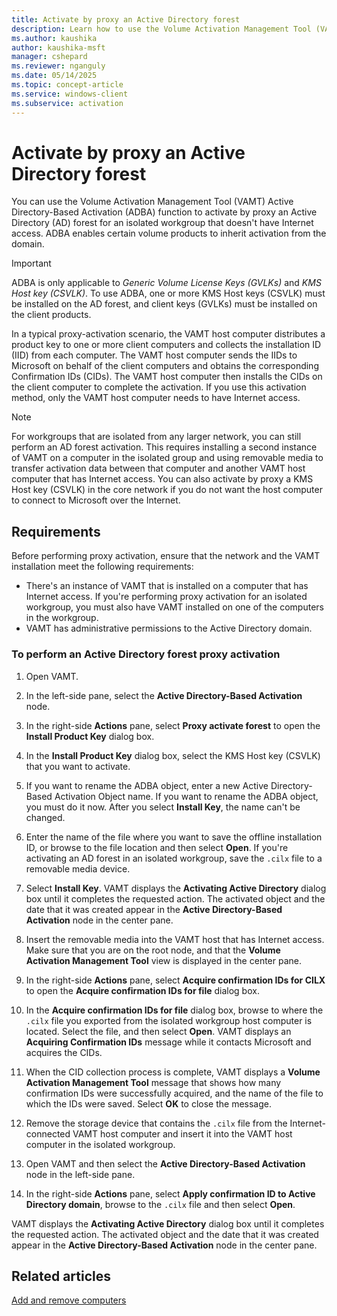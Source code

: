 ```yaml
---
title: Activate by proxy an Active Directory forest
description: Learn how to use the Volume Activation Management Tool (VAMT) Active Directory-Based Activation (ADBA) function to activate by proxy an Active Directory (AD) forest.
ms.author: kaushika
author: kaushika-msft
manager: cshepard
ms.reviewer: nganguly
ms.date: 05/14/2025
ms.topic: concept-article
ms.service: windows-client
ms.subservice: activation
---
```


# Activate by proxy an Active Directory forest

You can use the Volume Activation Management Tool (VAMT) Active Directory-Based Activation (ADBA) function to activate by proxy an Active Directory (AD) forest for an isolated workgroup that doesn't have Internet access. ADBA enables certain volume products to inherit activation from the domain.

> [!IMPORTANT]
> ADBA is only applicable to *Generic Volume License Keys (GVLKs)* and *KMS Host key (CSVLK)*. To use ADBA, one or more KMS Host keys (CSVLK) must be installed on the AD forest, and client keys (GVLKs) must be installed on the client products.

In a typical proxy-activation scenario, the VAMT host computer distributes a product key to one or more client computers and collects the installation ID (IID) from each computer. The VAMT host computer sends the IIDs to Microsoft on behalf of the client computers and obtains the corresponding Confirmation IDs (CIDs). The VAMT host computer then installs the CIDs on the client computer to complete the activation. If you use this activation method, only the VAMT host computer needs to have Internet access.

> [!NOTE]
> For workgroups that are isolated from any larger network, you can still perform an AD forest activation. This requires installing a second instance of VAMT on a computer in the isolated group and using removable media to transfer activation data between that computer and another VAMT host computer that has Internet access. You can also activate by proxy a KMS Host key (CSVLK) in the core network if you do not want the host computer to connect to Microsoft over the Internet.

## Requirements

Before performing proxy activation, ensure that the network and the VAMT installation meet the following requirements:

- There's an instance of VAMT that is installed on a computer that has Internet access. If you're performing proxy activation for an isolated workgroup, you must also have VAMT installed on one of the computers in the workgroup.
- VAMT has administrative permissions to the Active Directory domain.

### To perform an Active Directory forest proxy activation

1. Open VAMT.

2. In the left-side pane, select the **Active Directory-Based Activation** node.

3. In the right-side **Actions** pane, select **Proxy activate forest** to open the **Install Product Key** dialog box.

4. In the **Install Product Key** dialog box, select the KMS Host key (CSVLK) that you want to activate.

5. If you want to rename the ADBA object, enter a new Active Directory-Based Activation Object name. If you want to rename the ADBA object, you must do it now. After you select **Install Key**, the name can't be changed.

6. Enter the name of the file where you want to save the offline installation ID, or browse to the file location and then select **Open**. If you're activating an AD forest in an isolated workgroup, save the `.cilx` file to a removable media device.

7. Select **Install Key**. VAMT displays the **Activating Active Directory** dialog box until it completes the requested action. The activated object and the date that it was created appear in the **Active Directory-Based Activation** node in the center pane.

8. Insert the removable media into the VAMT host that has Internet access. Make sure that you are on the root node, and that the **Volume Activation Management Tool** view is displayed in the center pane.

9. In the right-side **Actions** pane, select **Acquire confirmation IDs for CILX** to open the **Acquire confirmation IDs for file** dialog box.

10. In the **Acquire confirmation IDs for file** dialog box, browse to where the `.cilx` file you exported from the isolated workgroup host computer is located. Select the file, and then select **Open**. VAMT displays an **Acquiring Confirmation IDs** message while it contacts Microsoft and acquires the CIDs.

11. When the CID collection process is complete, VAMT displays a **Volume Activation Management Tool** message that shows how many confirmation IDs were successfully acquired, and the name of the file to which the IDs were saved. Select **OK** to close the message.

12. Remove the storage device that contains the `.cilx` file from the Internet-connected VAMT host computer and insert it into the VAMT host computer in the isolated workgroup.

13. Open VAMT and then select the **Active Directory-Based Activation** node in the left-side pane.

14. In the right-side **Actions** pane, select **Apply confirmation ID to Active Directory domain**, browse to the `.cilx` file and then select **Open**.

VAMT displays the **Activating Active Directory** dialog box until it completes the requested action. The activated object and the date that it was created appear in the **Active Directory-Based Activation** node in the center pane.

## Related articles

[Add and remove computers](add-remove-computers-vamt.md)
